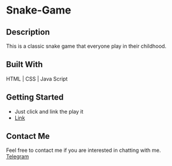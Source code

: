 # Snake-Game
## Description
This is a classic snake game that everyone play in their childhood.

## Built With
HTML | CSS | Java Script

## Getting Started
* Just click and link the play it
* [Link](https://kwsnakegame.netlify.app/)

## Contact Me
Feel free to contact me if you are interested in chatting with me.  
[Telegram](https://t.me/kwwonggggg)

